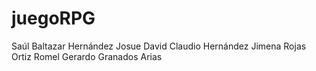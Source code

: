 # juegoRPG

Saúl Baltazar Hernández
Josue David Claudio Hernández
Jimena Rojas Ortiz
Romel Gerardo Granados Arias

